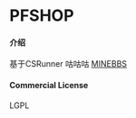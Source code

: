 # PFSHOP

#### 介绍
基于CSRunner
咕咕咕
[MINEBBS](https://www.minebbs.com/threads/4682/)
#### Commercial License
LGPL
